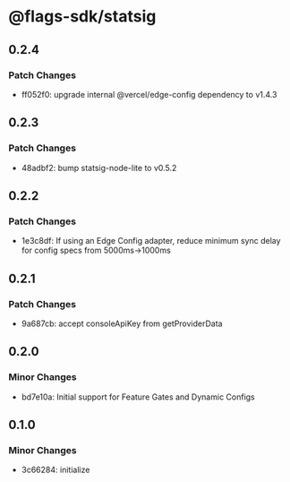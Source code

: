 # @flags-sdk/statsig

## 0.2.4

### Patch Changes

- ff052f0: upgrade internal @vercel/edge-config dependency to v1.4.3

## 0.2.3

### Patch Changes

- 48adbf2: bump statsig-node-lite to v0.5.2

## 0.2.2

### Patch Changes

- 1e3c8df: If using an Edge Config adapter, reduce minimum sync delay for config specs from 5000ms->1000ms

## 0.2.1

### Patch Changes

- 9a687cb: accept consoleApiKey from getProviderData

## 0.2.0

### Minor Changes

- bd7e10a: Initial support for Feature Gates and Dynamic Configs

## 0.1.0

### Minor Changes

- 3c66284: initialize

